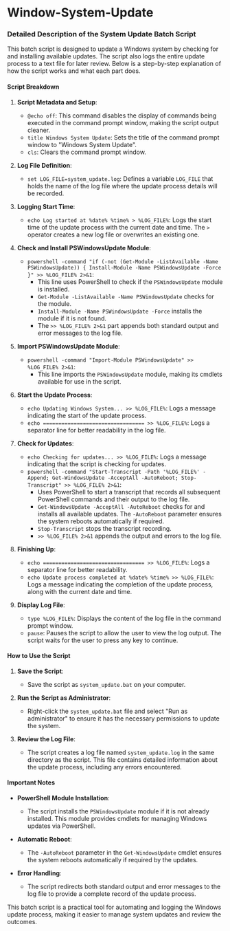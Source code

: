 # Window-System-Update

### Detailed Description of the System Update Batch Script

This batch script is designed to update a Windows system by checking for and installing available updates. The script also logs the entire update process to a text file for later review. Below is a step-by-step explanation of how the script works and what each part does.

#### Script Breakdown

1. **Script Metadata and Setup**:
    - `@echo off`: This command disables the display of commands being executed in the command prompt window, making the script output cleaner.
    - `title Windows System Update`: Sets the title of the command prompt window to "Windows System Update".
    - `cls`: Clears the command prompt window.

2. **Log File Definition**:
    - `set LOG_FILE=system_update.log`: Defines a variable `LOG_FILE` that holds the name of the log file where the update process details will be recorded.

3. **Logging Start Time**:
    - `echo Log started at %date% %time% > %LOG_FILE%`: Logs the start time of the update process with the current date and time. The `>` operator creates a new log file or overwrites an existing one.

4. **Check and Install PSWindowsUpdate Module**:
    - `powershell -command "if (-not (Get-Module -ListAvailable -Name PSWindowsUpdate)) { Install-Module -Name PSWindowsUpdate -Force }" >> %LOG_FILE% 2>&1`:
        - This line uses PowerShell to check if the `PSWindowsUpdate` module is installed. 
        - `Get-Module -ListAvailable -Name PSWindowsUpdate` checks for the module.
        - `Install-Module -Name PSWindowsUpdate -Force` installs the module if it is not found.
        - The `>> %LOG_FILE% 2>&1` part appends both standard output and error messages to the log file.

5. **Import PSWindowsUpdate Module**:
    - `powershell -command "Import-Module PSWindowsUpdate" >> %LOG_FILE% 2>&1`:
        - This line imports the `PSWindowsUpdate` module, making its cmdlets available for use in the script.

6. **Start the Update Process**:
    - `echo Updating Windows System... >> %LOG_FILE%`: Logs a message indicating the start of the update process.
    - `echo ================================= >> %LOG_FILE%`: Logs a separator line for better readability in the log file.

7. **Check for Updates**:
    - `echo Checking for updates... >> %LOG_FILE%`: Logs a message indicating that the script is checking for updates.
    - `powershell -command "Start-Transcript -Path '%LOG_FILE%' -Append; Get-WindowsUpdate -AcceptAll -AutoReboot; Stop-Transcript" >> %LOG_FILE% 2>&1`:
        - Uses PowerShell to start a transcript that records all subsequent PowerShell commands and their output to the log file.
        - `Get-WindowsUpdate -AcceptAll -AutoReboot` checks for and installs all available updates. The `-AutoReboot` parameter ensures the system reboots automatically if required.
        - `Stop-Transcript` stops the transcript recording.
        - `>> %LOG_FILE% 2>&1` appends the output and errors to the log file.

8. **Finishing Up**:
    - `echo ================================= >> %LOG_FILE%`: Logs a separator line for better readability.
    - `echo Update process completed at %date% %time% >> %LOG_FILE%`: Logs a message indicating the completion of the update process, along with the current date and time.

9. **Display Log File**:
    - `type %LOG_FILE%`: Displays the content of the log file in the command prompt window.
    - `pause`: Pauses the script to allow the user to view the log output. The script waits for the user to press any key to continue.

#### How to Use the Script

1. **Save the Script**:
    - Save the script as `system_update.bat` on your computer.

2. **Run the Script as Administrator**:
    - Right-click the `system_update.bat` file and select "Run as administrator" to ensure it has the necessary permissions to update the system.

3. **Review the Log File**:
    - The script creates a log file named `system_update.log` in the same directory as the script. This file contains detailed information about the update process, including any errors encountered.

#### Important Notes

- **PowerShell Module Installation**:
    - The script installs the `PSWindowsUpdate` module if it is not already installed. This module provides cmdlets for managing Windows updates via PowerShell.
  
- **Automatic Reboot**:
    - The `-AutoReboot` parameter in the `Get-WindowsUpdate` cmdlet ensures the system reboots automatically if required by the updates.

- **Error Handling**:
    - The script redirects both standard output and error messages to the log file to provide a complete record of the update process.

This batch script is a practical tool for automating and logging the Windows update process, making it easier to manage system updates and review the outcomes.
